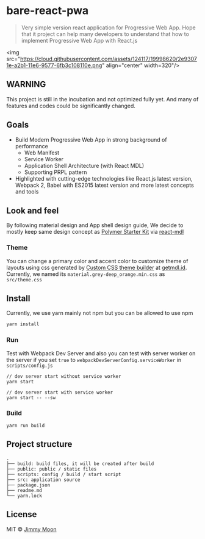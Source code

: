 # bare-react-pwa

> Very simple version react application for Progressive Web App. Hope that it project can help many developers to understand that how to implement Progressive Web App with React.js

<img src="https://cloud.githubusercontent.com/assets/124117/19998620/2e93071e-a2b1-11e6-9577-6fb3c108110e.png" align="center" width=320"/>

## WARNING

This project is still in the incubation and not optimized fully yet. And many of features and codes could be significantly changed.

## Goals

- Build Modern Progressive Web App in strong background of performance
	- Web Manifest
	- Service Worker
	- Application Shell Architecture (with React MDL)
	- Supporting PRPL pattern
- Highlighted with cutting-edge technologies like React.js latest version, Webpack 2, Babel with ES2015 latest version and more latest concepts and tools

## Look and feel

By following material design and App shell design guide, We decide to mostly keep same design concept as [Polymer Starter Kit](https://github.com/PolymerElements/polymer-starter-kit) via [react-mdl](https://react-mdl.github.io)

### Theme

You can change a primary color and accent color to customize theme of layouts using css generated by [Custom CSS theme builder](https://getmdl.io/customize/index.html) at [getmdl.id](https://getmdl.io). Currently, we named its `material.grey-deep_orange.min.css` as `src/theme.css`

## Install

Currently, we use yarn mainly not npm but you can be allowed to use npm

```js
yarn install
```

### Run

Test with Webpack Dev Server and also you can test with server worker on the server if you set `true` to `webpackDevServerConfig.serviceWorker` in `scripts/config.js`

```
// dev server start without service worker
yarn start

// dev server start with service worker
yarn start -- --sw
```

### Build

```
yarn run build
```

## Project structure

```
.
├── build: build files, it will be created after build
├── public: public / static files
├── scripts: config / build / start script
├── src: application source
├── package.json
├── readme.md
└── yarn.lock
```

## License

MIT © [Jimmy Moon](http://ragingwind.me)
